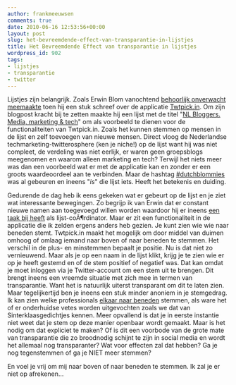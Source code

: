 ```yaml
---
author: frankmeeuwsen
comments: true
date: 2010-06-16 12:53:56+00:00
layout: post
slug: het-bevreemdende-effect-van-transparantie-in-lijstjes
title: Het Bevreemdende Effect van transparantie in lijstjes
wordpress_id: 902
tags:
- lijstjes
- transparantie
- twitter
---
```


Lijstjes zijn belangrijk. Zoals Erwin Blom vanochtend [behoorlijk onverwacht meemaakte](http://www.erwinblom.nl/blog/2010/6/15/lijstjes-lijstjes-lijstjes-maak-ze-samen.html) toen hij een stuk schreef over de applicatie [Twtpick.in](http://twtpick.in/). Om zijn blogpost kracht bij te zetten maakte hij een lijst met de titel "[NL Bloggers. Media, marketing & tech](http://twtpick.in/4m)" om als voorbeeld te dienen voor de functionaliteiten van Twtpick.in. Zoals het kunnen stemmen op mensen in de lijst en zelf toevoegen van nieuwe mensen. Direct vloog de Nederlandse techmarketing-twitterosphere (ken je niche!) op de lijst want hij was niet compleet, de verdeling was niet eerlijk, er waren geen groepsblogs meegenomen en waarom alleen marketing en tech? Terwijl het niets meer was dan een voorbeeld wat er met de applicatie kan en zonder er een groots waardeoordeel aan te verbinden. Maar de hashtag [#dutchblommies](http://twitter.com/#search?q=%23dutchblommies) was al gebeuren en ineens "_is_" die lijst iets. Heeft het betekenis en duiding.
<!-- more -->
Gedurende de dag heb ik eens gekeken wat er gebeurt op de lijst en je ziet wat interessante bewegingen. Zo begrijp ik van Erwin dat er constant nieuwe namen aan toegevoegd willen worden waardoor hij er ineens [een taak bij heeft](http://twitter.com/erwblo/status/16298927229) als lijst-coÃ¶rdinator. Maar er zit een functionaliteit in de applicatie die ik zelden ergens anders heb gezien. Je kunt zien wie wie naar beneden stemt. Twtpick.in maakt het mogelijk om door middel van duimen omhoog of omlaag iemand naar boven of naar beneden te stemmen. Het verschil in de plus- en minstemmen bepaalt je positie. Nu is dat niet zo vernieuwend. Maar als je op een naam in de lijst klikt, krijg je te zien wie er op je heeft gestemd en of de stem positief of negatief was. Dat kan omdat je moet inloggen via je Twitter-account om een stem uit te brengen. Dit brengt ineens een vreemde situatie met zich mee in termen van transparantie. Want het is natuurlijk uiterst transparant om dit te laten zien. Maar tegelijkertijd ben je ineens een stuk minder anoniem in je stemgedrag. Ik kan zien welke professionals [elkaar naar beneden](http://twitter.com/dutchproblogger/status/16291440139) stemmen, als ware het of er onderhuidse vetes worden uitgevochten zoals we dat van Sinterklaasgedichtjes kennen. Meer opvallend is dat je in eerste instantie niet weet dat je stem op deze manier openbaar wordt gemaakt. Maar is het nodig om dat expliciet te maken? Of is dit een voorbode van de grote mate van transparantie die zo broodnodig schijnt te zijn in social media en wordt het allemaal nog transparanter? Wat voor effecten zal dat hebben? Ga je nog tegenstemmen of ga je NIET meer stemmen?

En voel je vrij om mij naar boven of naar beneden te stemmen. Ik zal je er niet op afrekenen...


